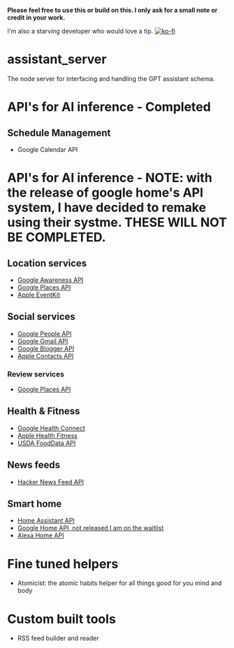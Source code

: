 **Please feel free to use this or build on this. I only ask for a small note or credit in your work.**

I'm also a starving developer who would love a tip.
[![ko-fi](https://ko-fi.com/img/githubbutton_sm.svg)](https://ko-fi.com/L3L01PGZ3)

# assistant_server

The node server for interfacing and handling the GPT assistant schema.

# API's for AI inference - Completed

## Schedule Management

- Google Calendar API

# API's for AI inference - **NOTE: with the release of google home's API system, I have decided to remake using their systme. THESE WILL NOT BE COMPLETED.**

## Location services

- [Google Awareness API](https://developers.google.com/awareness)
- [Google Places API](https://developers.google.com/maps/documentation#places)
- [Apple EventKit](https://developer.apple.com/documentation/eventkit)

## Social services

- [Google People API](https://developers.google.com/people)
- [Google Gmail API](https://developers.google.com/gmail/api/guides)
- [Google Blogger API](https://developers.google.com/blogger)
- [Apple Contacts API](https://developer.apple.com/documentation/contacts)

### Review services

- [Google Places API](https://developers.google.com/maps/documentation#places)

## Health & Fitness

- [Google Health Connect](https://developer.android.com/health-and-fitness/guides/health-connect)
- [Apple Health Fitness](https://developer.apple.com/health-fitness/)
- [USDA FoodData API](https://fdc.nal.usda.gov/api-guide.html)

## News feeds

- [Hacker News Feed API](https://github.com/HackerNews/API)

## Smart home

- [Home Assistant API](https://developers.home-assistant.io/docs/api/rest/)
- [Google Home API, not released I am on the waitlist](https://developers.home.google.com/apis)
- [Alexa Home API](https://developer.amazon.com/en-US/docs/alexa/device-apis/smart-home-general-apis.html)

# Fine tuned helpers

- Atomicist: the atomic habits helper for all things good for you mind and body

# Custom built tools

- RSS feed builder and reader
